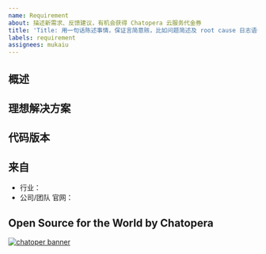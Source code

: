 ```yaml
---
name: Requirement
about: 描述新需求、反馈建议，有机会获得 Chatopera 云服务代金券
title: 'Title: 用一句话陈述事情，保证言简意赅，比如问题简述及 root cause 日志语句，更容易获得帮助'
labels: requirement
assignees: mukaiu
---
```


<!-- Sponsor this project / 开源项目支持方 -->
<!-- Chatopera 云服务：低代码、无代码方式定制智能对话机器人，查看 https://bot.chatopera.com/ -->
<!-- 春松客服：快速获得好用的开源客服系统，查看 https://www.cskefu.com/ -->

## 概述
<!-- 描述需求 -->

## 理想解决方案

## 代码版本
<!-- Git commit hash (`git rev-parse HEAD`)，进入代码库并执行 -->


## 来自
<!-- 说明公司或行业后优先支持 -->

- 行业：
- 公司/团队 官网：

<!-- 产品使用说明书 -->
<!-- https://docs.chatopera.com/ -->

<!-- 快速掌握春松客服功能及二次开发 -->
<!-- 春松客服大讲堂：https://ke.qq.com/course/464050 -->

<!-- 非产品缺陷请联系商务获得支持 -->
<!-- 定制化开发, 培训，咨询等: https://www.chatopera.com/mail.html -->

## Open Source for the World by Chatopera 

[![chatoper banner][co-banner-image]][co-url]

[co-banner-image]: https://user-images.githubusercontent.com/3538629/42383104-da925942-8168-11e8-8195-868d5fcec170.png
[co-url]: https://www.chatopera.com
